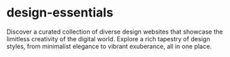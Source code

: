 # design-essentials
Discover a curated collection of diverse design websites that showcase the limitless creativity of the digital world. Explore a rich tapestry of design styles, from minimalist elegance to vibrant exuberance, all in one place.
